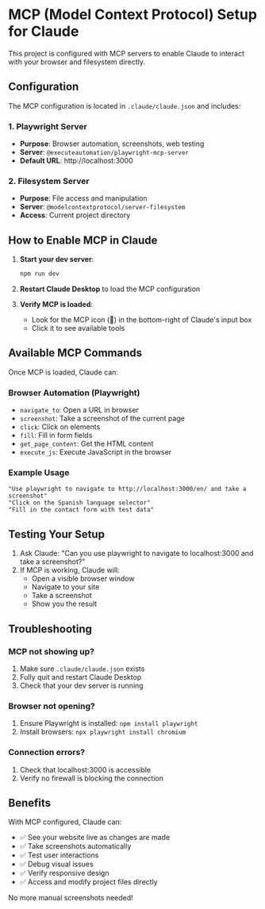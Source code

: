 # MCP (Model Context Protocol) Setup for Claude

This project is configured with MCP servers to enable Claude to interact with your browser and filesystem directly.

## Configuration

The MCP configuration is located in `.claude/claude.json` and includes:

### 1. Playwright Server
- **Purpose**: Browser automation, screenshots, web testing
- **Server**: `@executeautomation/playwright-mcp-server`
- **Default URL**: http://localhost:3000

### 2. Filesystem Server  
- **Purpose**: File access and manipulation
- **Server**: `@modelcontextprotocol/server-filesystem`
- **Access**: Current project directory

## How to Enable MCP in Claude

1. **Start your dev server**:
   ```bash
   npm run dev
   ```

2. **Restart Claude Desktop** to load the MCP configuration

3. **Verify MCP is loaded**:
   - Look for the MCP icon (🔌) in the bottom-right of Claude's input box
   - Click it to see available tools

## Available MCP Commands

Once MCP is loaded, Claude can:

### Browser Automation (Playwright)
- `navigate_to`: Open a URL in browser
- `screenshot`: Take a screenshot of the current page
- `click`: Click on elements
- `fill`: Fill in form fields
- `get_page_content`: Get the HTML content
- `execute_js`: Execute JavaScript in the browser

### Example Usage
```
"Use playwright to navigate to http://localhost:3000/en/ and take a screenshot"
"Click on the Spanish language selector"
"Fill in the contact form with test data"
```

## Testing Your Setup

1. Ask Claude: "Can you use playwright to navigate to localhost:3000 and take a screenshot?"
2. If MCP is working, Claude will:
   - Open a visible browser window
   - Navigate to your site
   - Take a screenshot
   - Show you the result

## Troubleshooting

### MCP not showing up?
1. Make sure `.claude/claude.json` exists
2. Fully quit and restart Claude Desktop
3. Check that your dev server is running

### Browser not opening?
1. Ensure Playwright is installed: `npm install playwright`
2. Install browsers: `npx playwright install chromium`

### Connection errors?
1. Check that localhost:3000 is accessible
2. Verify no firewall is blocking the connection

## Benefits

With MCP configured, Claude can:
- ✅ See your website live as changes are made
- ✅ Take screenshots automatically
- ✅ Test user interactions
- ✅ Debug visual issues
- ✅ Verify responsive design
- ✅ Access and modify project files directly

No more manual screenshots needed!